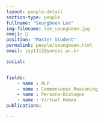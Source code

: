```yaml
---
layout: people-detail
section-type: people
fullname: "Seungbeen Lee"
img-filename: lee_seungbeen.jpg
emoji: 🍧
position: "Master Student"
permalink: people/seungbeen.html
email: iyy1112@yonsei.ac.kr

social:


fields:
    - name : NLP
    - name : Commonsense Reasoning
    - name : Persona-Dialogue
    - name : Virtual Human
publications:

---
```

